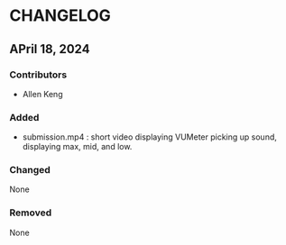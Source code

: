 # CHANGELOG

## APril 18, 2024
### Contributors
* Allen Keng

### Added
* submission.mp4 : short video displaying VUMeter picking up sound, displaying max, mid, and low. 

### Changed
None

### Removed
None